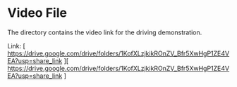 # Video File

The directory contains the video link for the driving demonstration.

Link: [ https://drive.google.com/drive/folders/1KofXLzjkikROnZV_Bfr5XwHgP1ZE4VEA?usp=share_link ][ https://drive.google.com/drive/folders/1KofXLzjkikROnZV_Bfr5XwHgP1ZE4VEA?usp=share_link ]
